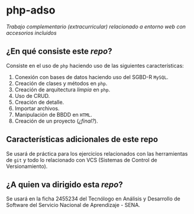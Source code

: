 # php-adso
*Trabajo complementario (extracurricular) relacionado a entorno web con accesorios incluidos*

## ¿En qué consiste este *repo*?
Consiste en el uso de `php` haciendo uso de las siguientes características:
1. Conexión con bases de datos haciendo uso del SGBD-R `MySQL`.
2. Creación de clases y métodos en `php`.
3. Creación de arquitectura *limpia* en `php`.
4. Uso de CRUD.
5. Creación de detalle.
6. Importar archivos.
7. Manipulación de BBDD en `HTML`.
8. Creación de un proyecto (*¿final?*).

## Características adicionales de este repo
Se usará de práctica para los ejercicios relacionados con las herramientas de `git` y todo lo relacionado con VCS (Sistemas de Control de Versionamiento).

## ¿A quien va dirigido esta *repo*?
Se usará en la ficha 2455234 del Tecnólogo en Análisis y Desarrollo de Software del Servicio Nacional de Aprendizaje - SENA.
